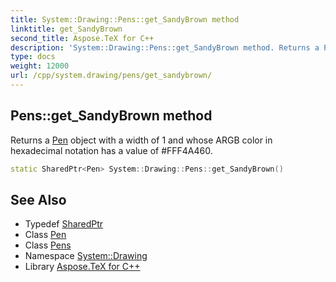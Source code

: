 ```yaml
---
title: System::Drawing::Pens::get_SandyBrown method
linktitle: get_SandyBrown
second_title: Aspose.TeX for C++
description: 'System::Drawing::Pens::get_SandyBrown method. Returns a Pen object with a width of 1 and whose ARGB color in hexadecimal notation has a value of #FFF4A460 in C++.'
type: docs
weight: 12000
url: /cpp/system.drawing/pens/get_sandybrown/
---
```

## Pens::get_SandyBrown method


Returns a [Pen](../../pen/) object with a width of 1 and whose ARGB color in hexadecimal notation has a value of #FFF4A460.

```cpp
static SharedPtr<Pen> System::Drawing::Pens::get_SandyBrown()
```

## See Also

* Typedef [SharedPtr](../../../system/sharedptr/)
* Class [Pen](../../pen/)
* Class [Pens](../)
* Namespace [System::Drawing](../../)
* Library [Aspose.TeX for C++](../../../)
